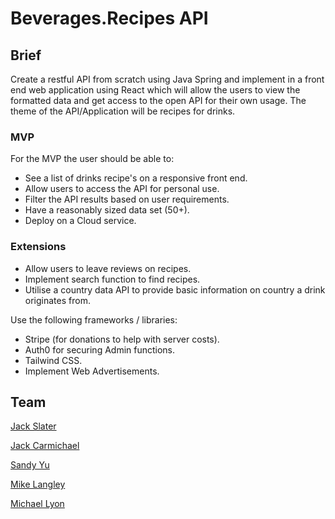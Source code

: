 # Beverages.Recipes API
## Brief
Create a restful API from scratch using Java Spring and implement in a front end web application using React which will allow the users to view the formatted data and get access to the open API for their own usage. 
The theme of the API/Application will be recipes for drinks.
### MVP
For the MVP the user should be able to:
- See a list of drinks recipe's on a responsive front end.
- Allow users to access the API for personal use.
- Filter the API results based on user requirements.
- Have a reasonably sized data set (50+).
- Deploy on a Cloud service.
### Extensions
- Allow users to leave reviews on recipes.
- Implement search function to find recipes.
- Utilise a country data API to provide basic information on country a drink originates from.

Use the following frameworks / libraries:
- Stripe (for donations to help with server costs).
- Auth0 for securing Admin functions.
- Tailwind CSS.
- Implement Web Advertisements.

## Team

[Jack Slater](https://www.linkedin.com/in/j-slater99/)

[Jack Carmichael](https://www.linkedin.com/in/jackcarmichael/)

[Sandy Yu](https://www.linkedin.com/in/sandyysh221/)

[Mike Langley](https://www.linkedin.com/in/mike-langley-641713246/)

[Michael Lyon](https://www.linkedin.com/in/michaellyon19994/)
